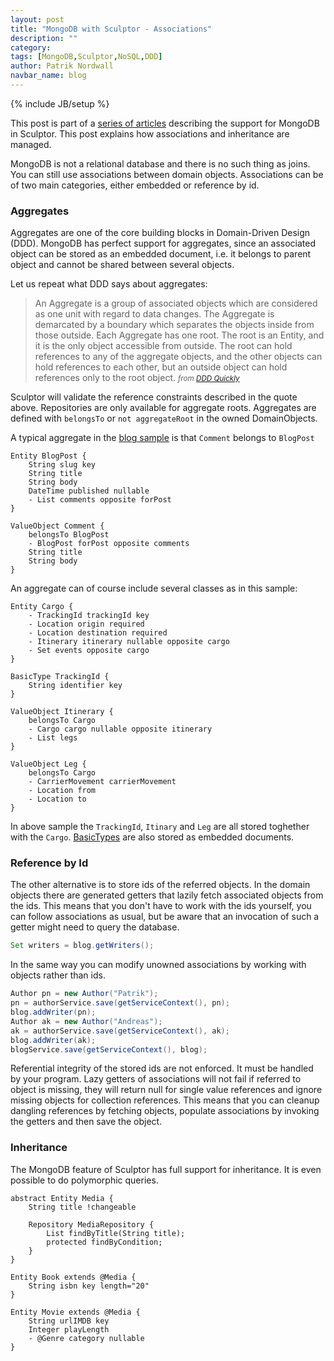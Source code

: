 ```yaml
---
layout: post
title: "MongoDB with Sculptor - Associations"
description: ""
category: 
tags: [MongoDB,Sculptor,NoSQL,DDD]
author: Patrik Nordwall
navbar_name: blog
---
```

{% include JB/setup %}

This post is part of a [series of articles][1] describing the support for MongoDB in Sculptor. This post explains how associations and inheritance are managed.

MongoDB is not a relational database and there is no such thing as joins. You can still use associations between domain objects. Associations can be of two main categories, either embedded or reference by id.


### Aggregates

Aggregates are one of the core building blocks in Domain-Driven Design (DDD). MongoDB has perfect support for aggregates, since an associated object can be stored as an embedded document, i.e. it belongs to parent object and cannot be shared between several objects.

Let us repeat what DDD says about aggregates:

> An Aggregate is a group of associated objects which are considered as one unit with regard to data changes. The Aggregate is demarcated by a boundary which separates the objects inside from those outside. Each Aggregate has one root. The root is an Entity, and it is the only object accessible from outside. The root can hold references to any of the aggregate objects, and the other objects can hold references to each other, but an outside object can hold references only to the root object.
<small>_from [DDD Quickly][3]_</small>

Sculptor will validate the reference constraints described in the quote above. Repositories are only available for aggregate roots. Aggregates are defined with `belongsTo` or `not aggregateRoot` in the owned DomainObjects.

A typical aggregate in the [blog sample][4] is that `Comment` belongs to `BlogPost`

~~~
Entity BlogPost {
    String slug key
    String title
    String body
    DateTime published nullable
    - List comments opposite forPost
}

ValueObject Comment {
    belongsTo BlogPost
    - BlogPost forPost opposite comments
    String title
    String body
}
~~~

An aggregate can of course include several classes as in this sample:

~~~
Entity Cargo {
    - TrackingId trackingId key
    - Location origin required
    - Location destination required
    - Itinerary itinerary nullable opposite cargo
    - Set events opposite cargo
}

BasicType TrackingId {
    String identifier key
}

ValueObject Itinerary {
    belongsTo Cargo
    - Cargo cargo nullable opposite itinerary
    - List legs
}

ValueObject Leg {
    belongsTo Cargo
    - CarrierMovement carrierMovement
    - Location from
    - Location to
}
~~~

In above sample the `TrackingId`, `Itinary` and `Leg` are all stored toghether with the `Cargo`. [BasicTypes][2] are also stored as embedded documents.


### Reference by Id

The other alternative is to store ids of the referred objects. In the domain objects there are generated getters that lazily fetch associated objects from the ids. This means that you don't have to work with the ids yourself, you can follow associations as usual, but be aware that an invocation of such a getter might need to query the database.


~~~ java
Set writers = blog.getWriters();
~~~

In the same way you can modify unowned associations by working with objects rather than ids.

~~~ java
Author pn = new Author("Patrik");
pn = authorService.save(getServiceContext(), pn);
blog.addWriter(pn);
Author ak = new Author("Andreas");
ak = authorService.save(getServiceContext(), ak);
blog.addWriter(ak);
blogService.save(getServiceContext(), blog);
~~~

Referential integrity of the stored ids are not enforced. It must be handled by your program. Lazy getters of associations will not fail if referred to object is missing, they will return null for single value references and ignore missing objects for collection references. This means that you can cleanup dangling references by fetching objects, populate associations by invoking the getters and then save the object.


### Inheritance

The MongoDB feature of Sculptor has full support for inheritance. It is even possible to do polymorphic queries.

~~~
abstract Entity Media {
    String title !changeable

    Repository MediaRepository {
        List findByTitle(String title);
        protected findByCondition;
    }
}

Entity Book extends @Media {
    String isbn key length="20"
}

Entity Movie extends @Media {
    String urlIMDB key
    Integer playLength
    - @Genre category nullable
}
~~~

   [1]: /2010/04/27/mongodb-with-sculptor---introduction
   [2]: /2009/08/20/introducing-type
   [3]: http://www.infoq.com/minibooks/domain-driven-design-quickly
   [4]: https://github.com/sculptor/sculptor/tree/develop/sculptor-examples/mongodb-samples/blog-mongodb
